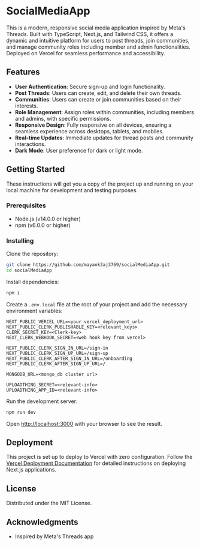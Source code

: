 
# SocialMediaApp

This is a modern, responsive social media application inspired by Meta's Threads. Built with TypeScript, Next.js, and Tailwind CSS, it offers a dynamic and intuitive platform for users to post threads, join communities, and manage community roles including member and admin functionalities. Deployed on Vercel for seamless performance and accessibility.

## Features

- **User Authentication**: Secure sign-up and login functionality.
- **Post Threads**: Users can create, edit, and delete their own threads.
- **Communities**: Users can create or join communities based on their interests.
- **Role Management**: Assign roles within communities, including members and admins, with specific permissions.
- **Responsive Design**: Fully responsive on all devices, ensuring a seamless experience across desktops, tablets, and mobiles.
- **Real-time Updates**: Immediate updates for thread posts and community interactions.
- **Dark Mode**: User preference for dark or light mode.

## Getting Started

These instructions will get you a copy of the project up and running on your local machine for development and testing purposes.

### Prerequisites

- Node.js (v14.0.0 or higher)
- npm (v6.0.0 or higher)

### Installing

Clone the repository:

```bash
git clone https://github.com/mayank3aj3769/socialMediaApp.git
cd socialMediaApp
```

Install dependencies:

```bash
npm i 
```

Create a `.env.local` file at the root of your project and add the necessary environment variables:

```env
NEXT_PUBLIC_VERCEL_URL=<your_vercel_deployment_url>
NEXT_PUBLIC_CLERK_PUBLISHABLE_KEY=<relevant_keys>
CLERK_SECRET_KEY=<Clerk-key>
NEXT_CLERK_WEBHOOK_SECRET=<web hook key from vercel>   

NEXT_PUBLIC_CLERK_SIGN_IN_URL=/sign-in
NEXT_PUBLIC_CLERK_SIGN_UP_URL=/sign-up
NEXT_PUBLIC_CLERK_AFTER_SIGN_IN_URL=/onboarding
NEXT_PUBLIC_CLERK_AFTER_SIGN_UP_URL=/

MONGODB_URL=<mongo_db cluster url>

UPLOADTHING_SECRET=<relevant-info>
UPLOADTHING_APP_ID=<relevant-info>
```

Run the development server:

```bash
npm run dev
```

Open [http://localhost:3000](http://localhost:3000) with your browser to see the result.

## Deployment

This project is set up to deploy to Vercel with zero configuration. Follow the [Vercel Deployment Documentation](https://vercel.com/docs) for detailed instructions on deploying Next.js applications.

## License

Distributed under the MIT License.

## Acknowledgments

- Inspired by Meta's Threads app


